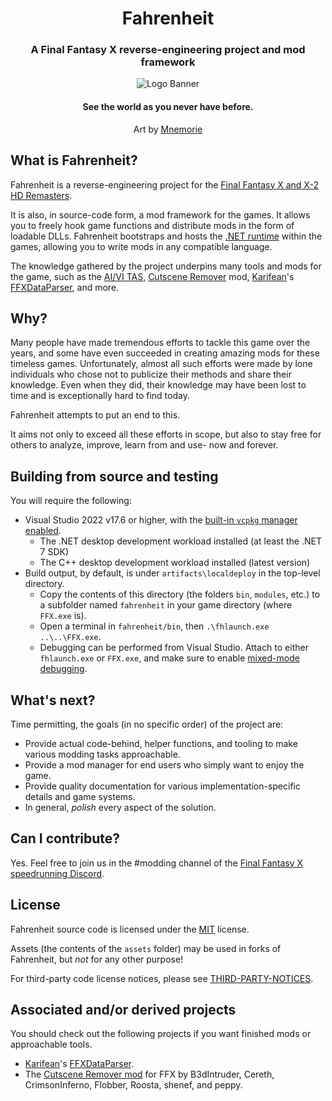 <h1 align="center">Fahrenheit</h1>
<h3 align="center">A Final Fantasy X reverse-engineering project and mod framework</h3>

<p align="center">
<img alt="Logo Banner" src="https://github.com/fkelava/fahrenheit/blob/main/assets/fh_banner.png"/>
<br/>
<h4 align="center">See the world as you never have before.</h3>
<p align="center">Art by <a href="https://mnemorie.etsy.com">Mnemorie</a></p>

## What is Fahrenheit?
Fahrenheit is a reverse-engineering project for the [Final Fantasy X and X-2 HD Remasters](https://store.steampowered.com/app/359870/).

It is also, in source-code form, a mod framework for the games. It allows you to freely hook game functions and distribute mods
in the form of loadable DLLs. Fahrenheit bootstraps and hosts the [.NET runtime](https://dotnet.microsoft.com/en-us/download)
within the games, allowing you to write mods in any compatible language.

The knowledge gathered by the project underpins many tools and mods for the game, such as the 
[AI/VI TAS](https://github.com/coderwilson/FFX_TAS_Python), [Cutscene Remover](https://github.com/erickt420/FFXCutsceneRemover) mod,
[Karifean](https://github.com/Karifean)'s [FFXDataParser](https://github.com/Karifean/FFXDataParser), and more.

## Why?
Many people have made tremendous efforts to tackle this game over the years, and some have even
succeeded in creating amazing mods for these timeless games. Unfortunately, almost all such efforts were
made by lone individuals who chose not to publicize their methods and share their knowledge. 
Even when they did, their knowledge may have been lost to time and is exceptionally hard to find today.

Fahrenheit attempts to put an end to this. 

It aims not only to exceed all these efforts in scope, but also to stay free for others to analyze, 
improve, learn from and use- now and forever.

## Building from source and testing
You will require the following:
- Visual Studio 2022 v17.6 or higher, with the [built-in `vcpkg` manager enabled](https://devblogs.microsoft.com/cppblog/vcpkg-is-now-included-with-visual-studio/).
    - The .NET desktop development workload installed (at least the .NET 7 SDK)
    - The C++ desktop development workload installed (latest version)
- Build output, by default, is under ``artifacts\localdeploy`` in the top-level directory.
    - Copy the contents of this directory (the folders ``bin``, ``modules``, etc.) to a subfolder named ``fahrenheit`` in your game directory (where ``FFX.exe`` is).
    - Open a terminal in ``fahrenheit/bin``, then ``.\fhlaunch.exe ..\..\FFX.exe``.
    - Debugging can be performed from Visual Studio. Attach to either ``fhlaunch.exe`` or ``FFX.exe``, and make sure to enable [mixed-mode debugging](https://learn.microsoft.com/en-us/visualstudio/debugger/how-to-debug-managed-and-native-code?view=vs-2022).

## What's next?
Time permitting, the goals (in no specific order) of the project are:
- Provide actual code-behind, helper functions, and tooling to make various modding tasks approachable.
- Provide a mod manager for end users who simply want to enjoy the game.
- Provide quality documentation for various implementation-specific details and game systems.
- In general, _polish_ every aspect of the solution.

## Can I contribute?
Yes. Feel free to join us in the #modding channel of the 
[Final Fantasy X speedrunning Discord](https://discord.gg/tSvM6PUggU).

## License
Fahrenheit source code is licensed under the [MIT](https://github.com/fkelava/fahrenheit/blob/main/LICENSE.txt) license.

Assets (the contents of the ``assets`` folder) may be used in forks of Fahrenheit, but _not_ for any other purpose!

For third-party code license notices, please see 
[THIRD-PARTY-NOTICES](https://github.com/fkelava/fahrenheit/blob/main/THIRD-PARTY-NOTICES.txt).

## Associated and/or derived projects
You should check out the following projects if you want finished mods or approachable tools.
- [Karifean](https://github.com/Karifean)'s [FFXDataParser](https://github.com/Karifean/FFXDataParser).
- The [Cutscene Remover mod](https://github.com/erickt420/FFXCutsceneRemover) for FFX by B3dIntruder,
Cereth, CrimsonInferno, Flobber, Roosta, shenef, and peppy.
